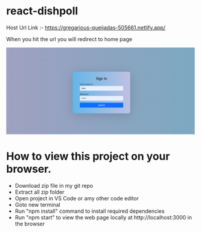 # react-dishpoll

Host Url Link :- https://gregarious-queijadas-505661.netlify.app/

When you hit the url you will redirect to home page 

![Preview  of Login](https://raw.githubusercontent.com/piyushhawq/Images/main/Dish-Poll%20-Login.png)


# How to view this project on your browser.
- Download zip file in my git repo 
- Extract all zip folder
- Open project in VS Code or amy other code editor 
- Goto new terminal 
- Run "npm install" command to install required dependencies
- Run "npm start" to view the web page locally at  http://localhost:3000 in the browser


